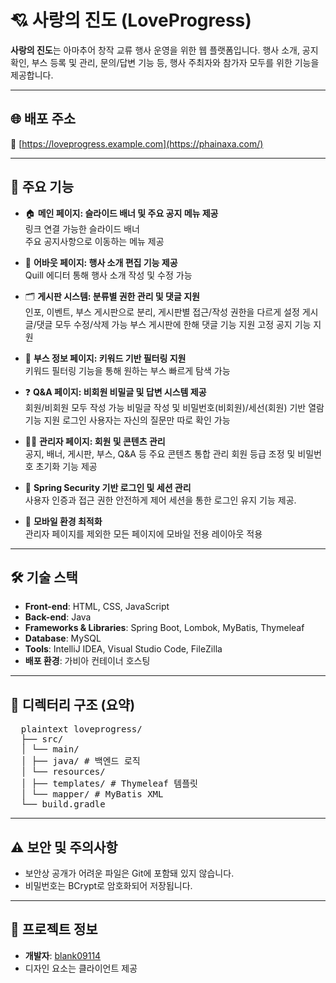 # 💘 사랑의 진도 (LoveProgress)

**사랑의 진도**는 아마추어 창작 교류 행사 운영을 위한 웹 플랫폼입니다. 행사 소개, 공지 확인, 부스 등록 및 관리, 문의/답변 기능 등, 행사 주최자와 참가자 모두를 위한 기능을 제공합니다.

---

## 🌐 배포 주소

🔗 [https://loveprogress.example.com](https://phainaxa.com/)

---

## 🧩 주요 기능

- 🏠 **메인 페이지: 슬라이드 배너 및 주요 공지 메뉴 제공**  
  링크 연결 가능한 슬라이드 배너  
  주요 공지사항으로 이동하는 메뉴 제공

- 📖 **어바웃 페이지: 행사 소개 편집 기능 제공**  
  Quill 에디터 통해 행사 소개 작성 및 수정 가능

- 🗂️ **게시판 시스템: 분류별 권한 관리 및 댓글 지원**  
  인포, 이벤트, 부스 게시판으로 분리, 게시판별 접근/작성 권한을 다르게 설정
  게시글/댓글 모두 수정/삭제 가능
  부스 게시판에 한해 댓글 기능 지원
  고정 공지 기능 지원

- 🎪 **부스 정보 페이지: 키워드 기반 필터링 지원**  
  키워드 필터링 기능을 통해 원하는 부스 빠르게 탐색 가능

- ❓ **Q&A 페이지: 비회원 비밀글 및 답변 시스템 제공**  
  회원/비회원 모두 작성 가능
  비밀글 작성 및 비밀번호(비회원)/세선(회원) 기반 열람 기능 지원
  로그인 사용자는 자신의 질문만 따로 확인 가능

- 🧑‍💼 **관리자 페이지: 회원 및 콘텐츠 관리**  
  공지, 배너, 게시판, 부스, Q&A 등 주요 콘텐츠 통합 관리
  회원 등급 조정 및 비밀번호 초기화 기능 제공

- 🔐 **Spring Security 기반 로그인 및 세션 관리**  
  사용자 인증과 접근 권한 안전하게 제어
  세션을 통한 로그인 유지 기능 제공.

- 📱 **모바일 환경 최적화**  
  관리자 페이지를 제외한 모든 페이지에 모바일 전용 레이아웃 적용

---

## 🛠️ 기술 스택

- **Front-end**: HTML, CSS, JavaScript
- **Back-end**: Java
- **Frameworks & Libraries**: Spring Boot, Lombok, MyBatis, Thymeleaf
- **Database**: MySQL
- **Tools**: IntelliJ IDEA, Visual Studio Code, FileZilla
- **배포 환경**: 가비아 컨테이너 호스팅

---

## 📁 디렉터리 구조 (요약)

<pre>
  plaintext loveprogress/ 
  ├── src/ 
  │ └── main/ 
  │ ├── java/ # 백엔드 로직 
  │ └── resources/ 
  │ ├── templates/ # Thymeleaf 템플릿 
  │ └── mapper/ # MyBatis XML 
  └── build.gradle
</pre>
---

## ⚠️ 보안 및 주의사항

- 보안상 공개가 어려운 파일은 Git에 포함돼 있지 않습니다.
- 비밀번호는 BCrypt로 암호화되어 저장됩니다.

---

## 🙋 프로젝트 정보

- **개발자**: [blank09114](https://github.com/blank09114)
- 디자인 요소는 클라이언트 제공
